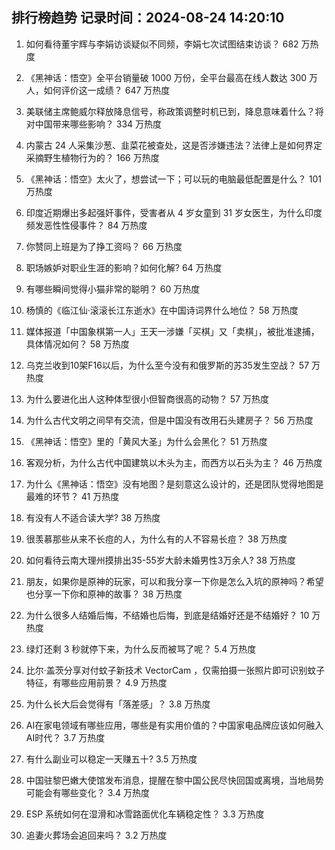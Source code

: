 
## 排行榜趋势 记录时间：2024-08-24 14:20:10
  
  1. 如何看待董宇辉与李娟访谈疑似不同频，李娟七次试图结束访谈？ 682 万热度
    
  2. 《黑神话：悟空》全平台销量破 1000 万份，全平台最高在线人数达 300 万人，如何评价这一成绩？ 647 万热度
    
  3. 美联储主席鲍威尔释放降息信号，称政策调整时机已到，降息意味着什么？将对中国带来哪些影响？ 334 万热度
    
  4. 内蒙古 24 人采集沙葱、韭菜花被查处，这是否涉嫌违法？法律上是如何界定采摘野生植物行为的？ 166 万热度
    
  5. 《黑神话：悟空》太火了，想尝试一下；可以玩的电脑最低配置是什么？ 101 万热度
    
  6. 印度近期爆出多起强奸事件，受害者从 4 岁女童到 31 岁女医生，为什么印度频发恶性性侵事件？ 84 万热度
    
  7. 你赞同上班是为了挣工资吗？ 66 万热度
    
  8. 职场嫉妒对职业生涯的影响？如何化解? 64 万热度
    
  9. 有哪些瞬间觉得小猫非常的聪明？ 60 万热度
    
  10. 杨慎的《临江仙·滚滚长江东逝水》在中国诗词界什么地位？ 58 万热度
    
  11. 媒体报道「中国象棋第一人」王天一涉嫌「买棋」又「卖棋」，被批准逮捕，具体情况如何？ 58 万热度
    
  12. 乌克兰收到10架F16以后，为什么至今没有和俄罗斯的苏35发生空战？ 57 万热度
    
  13. 为什么要进化出人这种体型很小但智商很高的动物？ 57 万热度
    
  14. 为什么古代文明之间早有交流，但是中国没有改用石头建房子？ 56 万热度
    
  15. 《黑神话：悟空》里的「黄风大圣」为什么会黑化？ 51 万热度
    
  16. 客观分析，为什么古代中国建筑以木头为主，而西方以石头为主？ 46 万热度
    
  17. 为什么《黑神话：悟空》没有地图？是刻意这么设计的，还是团队觉得地图是最难的环节？ 41 万热度
    
  18. 有没有人不适合读大学? 38 万热度
    
  19. 很羡慕那些从来不长痘的人，为什么有的人不容易长痘？ 38 万热度
    
  20. 如何看待云南大理州摸排出35-55岁大龄未婚男性3万余人? 38 万热度
    
  21. 朋友，如果你是原神的玩家，可以和我分享一下你是怎么入坑的原神吗？希望也分享一下你和原神的故事？ 38 万热度
    
  22. 为什么很多人结婚后悔，不结婚也后悔，到底是结婚好还是不结婚好？ 10 万热度
    
  23. 绿灯还剩 3 秒就停下来，为什么反而被骂了呢？ 5.4 万热度
    
  24. 比尔·盖茨分享对付蚊子新技术 VectorCam ，仅需拍摄一张照片即可识别蚊子特征，有哪些应用前景？ 4.9 万热度
    
  25. 为什么长大后会觉得有「落差感」？ 3.8 万热度
    
  26. AI在家电领域有哪些应用，哪些是有实用价值的？中国家电品牌应该如何融入AI时代？ 3.7 万热度
    
  27. 有什么副业可以稳定一天赚五十? 3.5 万热度
    
  28. 中国驻黎巴嫩大使馆发布消息，提醒在黎中国公民尽快回国或离境，当地局势可能会有哪些变化？ 3.4 万热度
    
  29. ESP 系统如何在湿滑和冰雪路面优化车辆稳定性？ 3.3 万热度
    
  30. 追妻火葬场会追回来吗？ 3.2 万热度
    